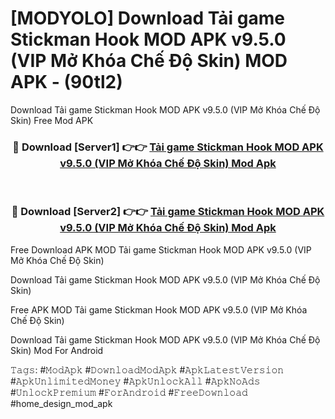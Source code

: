 # [MODYOLO] Download Tải game Stickman Hook MOD APK v9.5.0 (VIP Mở Khóa Chế Độ Skin) MOD APK - (90tl2)
Download Tải game Stickman Hook MOD APK v9.5.0 (VIP Mở Khóa Chế Độ Skin) Free Mod APK

<div align="center">
<h3>🔴 Download [Server1] 👉👉 <a href="https://apk-comot.site?title=Tải_game_Stickman_Hook_MOD_APK_v9.5.0_(VIP_Mở_Khóa_Chế_Độ_Skin)">Tải game Stickman Hook MOD APK v9.5.0 (VIP Mở Khóa Chế Độ Skin) Mod Apk</a></h3><br>

<h3>🔴 Download [Server2] 👉👉 <a href="https://apk-comot.site?title=Tải_game_Stickman_Hook_MOD_APK_v9.5.0_(VIP_Mở_Khóa_Chế_Độ_Skin)">Tải game Stickman Hook MOD APK v9.5.0 (VIP Mở Khóa Chế Độ Skin) Mod Apk</a></h3>
</div>


Free Download APK MOD Tải game Stickman Hook MOD APK v9.5.0 (VIP Mở Khóa Chế Độ Skin)

Download Tải game Stickman Hook MOD APK v9.5.0 (VIP Mở Khóa Chế Độ Skin) 

Free APK MOD Tải game Stickman Hook MOD APK v9.5.0 (VIP Mở Khóa Chế Độ Skin) 

Download Tải game Stickman Hook MOD APK v9.5.0 (VIP Mở Khóa Chế Độ Skin) Mod For Android

𝚃𝚊𝚐𝚜: #𝙼𝚘𝚍𝙰𝚙𝚔 #𝙳𝚘𝚠𝚗𝚕𝚘𝚊𝚍𝙼𝚘𝚍𝙰𝚙𝚔 #𝙰𝚙𝚔𝙻𝚊𝚝𝚎𝚜𝚝𝚅𝚎𝚛𝚜𝚒𝚘𝚗 #𝙰𝚙𝚔𝚄𝚗𝚕𝚒𝚖𝚒𝚝𝚎𝚍𝙼𝚘𝚗𝚎𝚢 #𝙰𝚙𝚔𝚄𝚗𝚕𝚘𝚌𝚔𝙰𝚕𝚕 #𝙰𝚙𝚔𝙽𝚘𝙰𝚍𝚜 #𝚄𝚗𝚕𝚘𝚌𝚔𝙿𝚛𝚎𝚖𝚒𝚞𝚖 #𝙵𝚘𝚛𝙰𝚗𝚍𝚛𝚘𝚒𝚍 #𝙵𝚛𝚎𝚎𝙳𝚘𝚠𝚗𝚕𝚘𝚊𝚍 #home_design_mod_apk